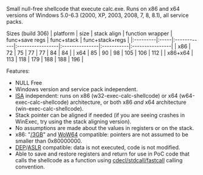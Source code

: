 Small null-free shellcode that execute calc.exe. Runs on x86 and x64 versions of Windows 5.0-6.3 (2000, XP, 2003, 2008, 7, 8, 8.1), all service packs.

Sizes (build 306)
| platform | size | stack align | function wrapper | func+save regs | func+stack | func+stack+regs |
|:---------|:-----|:------------|:-----------------|:---------------|:-----------|:----------------|
| x86      | 72   | 75          | 77               | 77             | 84         | 84              |
| x64      | 85   | 90          | 98               | 105            | 106        | 112             |
| x86+x64  | 113  | 118         | 179              | 188            | 188        | 196             |



Features:
  * NULL Free
  * Windows version and service pack independent.
  * [ISA](http://en.wikipedia.org/wiki/Instruction_set) independent: runs on x86 (w32-exec-calc-shellcode) or x64 (w64-exec-calc-shellcode) architecture, or both x86 _and_ x64 architecture (win-exec-calc-shellcode).
  * Stack pointer can be aligned if needed (if you are seeing crashes in WinExec, try using the stack aligning version).
  * No assumptions are made about the values in registers or on the stack.
  * x86: "[/3GB](http://en.wikipedia.org/wiki/3_GB_barrier)" and [WoW64](http://en.wikipedia.org/wiki/WoW64) compatible: pointers are not assumed to be smaller than 0x80000000.
  * [DEP](http://en.wikipedia.org/wiki/Data_Execution_Prevention)/[ASLR](http://en.wikipedia.org/wiki/Address_space_layout_randomization) compatible: data is not executed, code is not modified.
  * Able to save and restore registers and return for use in PoC code that calls the shellcode as a function using [cdecl/stdcall/fastcall](http://en.wikipedia.org/wiki/X86_calling_conventions) calling convention.